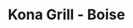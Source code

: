 ---
layout: place
title: "Kona Grill - Boise"
permalink: /idaho/meridian/kona-grill-boise.html
stateAbbr: ID
stateName: Idaho
cityName: Meridian
place_id: ChIJqcUj_T1UrlQRRrSknnGj9xk
photos:
  - name: >-
      places/ChIJqcUj_T1UrlQRRrSknnGj9xk/photos/AeeoHcL1qnwEairZQWgxfBhk5V02ZW-tKkXzh2gIehvS23295OIpuU15gq9CMkldG54biCsQjr4IaQMy5tJJOdAyKtit7bmLRXZtHNlOjAOlXzg9NSnjaW54quek9cXUFdRpqTyva0-kB2Uj4yWt7dfq4OeWE9knMOs80PJYEYOOfgDmuosc-XylX4MnhkzJPlEHveYAV7bTTEpJRxAE3uBow4En6U7dwrAUKcNNOS_9Mj7SteqUIOHxoaLcJRgHknwythf9SXe9p8DZCa04K0m00e-bXa1BIkM099BzEpHFlxBBRrReUbykPxBA1ovOoFE_gzsztEZqQ1U5u3SjFscJtU10nNe7NIPppXJuv2pqlhmCUHXXriDxzKwwVO7sttlSuINAaWVaSf00d79o8OJ0JncZyx9sPGanrRTWr8W5WJj5daI
    widthPx: 4032
    heightPx: 3024
    authorAttributions:
      - displayName: Richard Bietz
        uri: https://maps.google.com/maps/contrib/108807182997982644959
        photoUri: >-
          https://lh3.googleusercontent.com/a-/ALV-UjVEf-0vkf00KI0RxlNzR4rF_7p3YAK1BLGvcaaWtu5FY1C4jsgN-w=s100-p-k-no-mo
    flagContentUri: >-
      https://www.google.com/local/imagery/report/?cb_client=maps_api_places.places_api&image_key=!1e10!2sCIHM0ogKEICAgICcwqCDrgE&hl=en-US
    googleMapsUri: >-
      https://www.google.com/maps/place//data=!3m4!1e2!3m2!1sCIHM0ogKEICAgICcwqCDrgE!2e10!4m2!3m1!1s0x54ae543dfd23c5a9:0x19f7a3719ea4b446
  - name: >-
      places/ChIJqcUj_T1UrlQRRrSknnGj9xk/photos/AeeoHcJ7m2gCtGrKlGIhayKl3TXpg3sDlR5OktUNUwD-rFwe9ZZegGj5Qb7XAUK0jdYqN4JQ4wh-U2cT3N3ciUR3D1-VCOtj3NsmxHpBFrZh-uv-dN0Eo8k87tR7SVQJisD0Ukqq8sa0MY1Z-QQ6TFKfQsaUoUVG2mxI-dB8rwcov8CaPIC4x-BOedaHjq5vRk1EhUcLFgdi2E9rDP-qpfiFjTP_v1VZapscerQ3-BV9Uf3PR3sjmYkFBdvkyDAoOKxvXdWbzzmEkOy90AzLi6KfAa4ZvbzTXVzWzVqSafR4UXBsMA
    widthPx: 2048
    heightPx: 1536
    authorAttributions:
      - displayName: Kona Grill - Boise
        uri: https://maps.google.com/maps/contrib/107258156482669601645
        photoUri: >-
          https://lh3.googleusercontent.com/a-/ALV-UjVO1PBs4hfTG76N7KF9J9-qk7uCP8s7KxXN8C890vhzMi7Ymng=s100-p-k-no-mo
    flagContentUri: >-
      https://www.google.com/local/imagery/report/?cb_client=maps_api_places.places_api&image_key=!1e10!2sAF1QipM_R5Fh6vQ9rwp8N347oOh7VEc2ZC3KGLM_p1MR&hl=en-US
    googleMapsUri: >-
      https://www.google.com/maps/place//data=!3m4!1e2!3m2!1sAF1QipM_R5Fh6vQ9rwp8N347oOh7VEc2ZC3KGLM_p1MR!2e10!4m2!3m1!1s0x54ae543dfd23c5a9:0x19f7a3719ea4b446
  - name: >-
      places/ChIJqcUj_T1UrlQRRrSknnGj9xk/photos/AeeoHcLYldHefdvNG9W9o20lhCuqdUXtlhmjNnosdCcXmELW93JvzyQMEvMExpFBFRlIypdUrQwWDGLPU0whVcH7uGWZUHvoXBMqo8opCL1dk8Qn-xe_MSm-16JxrTZhndiL-P4kQGg_tEMbaU-q3Z7kkc5B6dsFap2tsEX_kkbOsSnr7htdlkrXjnDJULYtrtk4Rwd0zDu6GbdUSInnBSMx8fXIyDaPN9jWN-uP2yrEyAjpFeocldYnO4O9xeNQhCUpAyGivIUxIj1ejcJBhNowrqmkia5WFRCmfSvBfTocwfJS9rUmvuI-kYcelkr3nl87eJwuITTCHG0QIHrx2tnF9YSgdr3cL2Vy-ZtcdSV6qhZ7ONxaP6s92SVLJLBlRRRHyiAulsnGKfSBmQW6TkDOQ0C1yoJRpwzrfPe_7GYwyOdcj_v0
    widthPx: 4800
    heightPx: 3600
    authorAttributions:
      - displayName: Bret Bullard
        uri: https://maps.google.com/maps/contrib/115812874477943982518
        photoUri: >-
          https://lh3.googleusercontent.com/a-/ALV-UjXCuhZCq9LU4Lpe8GaysmGPy8-MDfv2hWC1LqV6ychSiBISAxun=s100-p-k-no-mo
    flagContentUri: >-
      https://www.google.com/local/imagery/report/?cb_client=maps_api_places.places_api&image_key=!1e10!2sCIHM0ogKEICAgMDwkMLV2QE&hl=en-US
    googleMapsUri: >-
      https://www.google.com/maps/place//data=!3m4!1e2!3m2!1sCIHM0ogKEICAgMDwkMLV2QE!2e10!4m2!3m1!1s0x54ae543dfd23c5a9:0x19f7a3719ea4b446
  - name: >-
      places/ChIJqcUj_T1UrlQRRrSknnGj9xk/photos/AeeoHcJ2mQHIU4H5jDUXTPdVZAl7IqWKxdIO_jBn8YF3xfkI86t1nJWbp4s_V7dRATflS4FSvNaWvNcnQaYV0FQyROYa3adtkp5TWWhmjtPqap2-0btyXnOuZWvRBkPYmZA0fp3neVHtxtgjDciIMaJlV-kj-0UCp_85XLGcuJhtdbg27aqXnLNq6VBVtlfaXeTLdxnqqhAIV95aT5cBdojwGvZe8MRCF7HaLtYmmnUiCf-CzzkUu4fOKQybTjbOYqQfoEWvFeYnAEbgHhjZmQM-SKnTG0hGaoyQUUxI4E8w4YCZF4Z68XCq6cncFRe9EnxsFCP-dAvXGAvhJhFSu-ECozXfqEUR4aDNz29fdzCZuQL5MdCHr1C96HtagSQ9HykzMaSTQepEUqfZ0-Llk4EC0wU7grmyi2C0mYcL5nypSjM1oQ
    widthPx: 4800
    heightPx: 3600
    authorAttributions:
      - displayName: Bret Bullard
        uri: https://maps.google.com/maps/contrib/115812874477943982518
        photoUri: >-
          https://lh3.googleusercontent.com/a-/ALV-UjXCuhZCq9LU4Lpe8GaysmGPy8-MDfv2hWC1LqV6ychSiBISAxun=s100-p-k-no-mo
    flagContentUri: >-
      https://www.google.com/local/imagery/report/?cb_client=maps_api_places.places_api&image_key=!1e10!2sCIHM0ogKEICAgMDwkMLVBQ&hl=en-US
    googleMapsUri: >-
      https://www.google.com/maps/place//data=!3m4!1e2!3m2!1sCIHM0ogKEICAgMDwkMLVBQ!2e10!4m2!3m1!1s0x54ae543dfd23c5a9:0x19f7a3719ea4b446
  - name: >-
      places/ChIJqcUj_T1UrlQRRrSknnGj9xk/photos/AeeoHcKB-dL7TNQ6AhBp2bp7D2fjPdnV90TSY4ZBjT7yMQXUT_gQcXnXIf_bSzWXcC5wrj58ASZKmmbMyW1TbDJIlk5qAaC06T5jJHvgjWmTjdBXW2KOcxacHT_-VCJWMf2ybft8QuAk51cVbG05sZ_rkvelGER2tjV5DGpEgyFMfe857BulcpMAHoBSzN2PwK7Gpi58oD-Vs4OAKFyhMvzgqnfW_6_j4Jnbg4AjEO0jRNZiDEzuuNxeVwndmn9dNqvt_cp1nYiCwAh-5t4RVDTvnsv4Z2HN2WOzEygjZU50byhi-Sa85TzLI1HexmKSq3Sx5CiK3dcfTnINrvqjxxfKm07pBsVBsr4OkxgNFNWjr_0quBYXk9JASSv66wPP9saMaeDe6nXcbTjy9GFkYRVMuPKPg5p-gfXGjtj8Imk4lslLkA
    widthPx: 2992
    heightPx: 2992
    authorAttributions:
      - displayName: Ron McNally REALTOR
        uri: https://maps.google.com/maps/contrib/115392612623453388789
        photoUri: >-
          https://lh3.googleusercontent.com/a-/ALV-UjWe-ysF6sm9kA_WU07lWKdBGeGSgMVqaynhuC21eIKaG88SXCY-2Q=s100-p-k-no-mo
    flagContentUri: >-
      https://www.google.com/local/imagery/report/?cb_client=maps_api_places.places_api&image_key=!1e10!2sCIHM0ogKEICAgMCIrPG3TQ&hl=en-US
    googleMapsUri: >-
      https://www.google.com/maps/place//data=!3m4!1e2!3m2!1sCIHM0ogKEICAgMCIrPG3TQ!2e10!4m2!3m1!1s0x54ae543dfd23c5a9:0x19f7a3719ea4b446
  - name: >-
      places/ChIJqcUj_T1UrlQRRrSknnGj9xk/photos/AeeoHcLp6ecn0T7QJ6_axnf4pDBEDTkCy3v5w-Mwhuy3_xJMoJb2ZTNHSIIluA2iAfpcABJInXDHghU_vRv3pC8ZN4qVG7M9vvVrhPBE6VnkEChmfybO7Osb4uBZHNA_XEnlidyY9f4zVITES2iJZ1jNVzomNSk0nYy0hv8TpkdV05fwV1cE18-efJESAgI741KkmC-0zOqXZVA1glOZa9VHkMRSEyvCiPydmECIHKqGi80VsyTfCON4YN5r_o7dHNWY7j30L58a8iRAFZcr4uW9BYhlzeDFDY9YA0oenryR5vGcfaqxHz7SpLPitB7bqZR6z1F8SUHgh98m8mh9zWZlaCFIVgIooIiuLetJmHJ3QSuAo5ej7QLn7HjlPTizXRvd7AV8O3rEVG3D4wowO8swNJS-kcNvobKrSDX6eAqq2VvToqGI
    widthPx: 4032
    heightPx: 3024
    authorAttributions:
      - displayName: Katie Schreiber
        uri: https://maps.google.com/maps/contrib/117799089021061943341
        photoUri: >-
          https://lh3.googleusercontent.com/a-/ALV-UjVN0-Rgihva0XJnmowCJUXgIuBPQHVtxUYIa16IxQGUu6lWPRM=s100-p-k-no-mo
    flagContentUri: >-
      https://www.google.com/local/imagery/report/?cb_client=maps_api_places.places_api&image_key=!1e10!2sCIHM0ogKEICAgIDjlZ6z1wE&hl=en-US
    googleMapsUri: >-
      https://www.google.com/maps/place//data=!3m4!1e2!3m2!1sCIHM0ogKEICAgIDjlZ6z1wE!2e10!4m2!3m1!1s0x54ae543dfd23c5a9:0x19f7a3719ea4b446
  - name: >-
      places/ChIJqcUj_T1UrlQRRrSknnGj9xk/photos/AeeoHcIgRsEOGqjjr5mAnsiJJU6RKnr8JfLd-DH6GSToPoe6VDaa2S_y3ikHWDdkrRgJ8fjdgnkuhaEXBeIZUvjAWfAFcz_r28GDiwiR7s0drbrNz0PWcjSmAhw_lskcOpFTOhCuNzE2G8ThwVOHHd5D3BNC3dpTqsN_n8VnX7m6sbXOZgfPZsVyM7n-hV5VTFqYrAP8NJugZUjgxp_cmUUVZq_7lgjLm0PlCgVZbOwq9UkuFi2JnDavKdOgFXM8zLbIDYFr4d1bknWGL_HibFjvPtMV16qsUA98_SQiuWRt5MlYls1gwy09hZI3Ymzn2s4bjmF7nMu6EDigzsGASJ6L_0aenhHgwlNPx8DwE5weo15hVy2l_hXKQY212fQs4xHebLaEkVwMULWCJkXSQx8OOBSiaNRst1LIfymxEMUxHf_X3U8
    widthPx: 3000
    heightPx: 4000
    authorAttributions:
      - displayName: Jason Anderson
        uri: https://maps.google.com/maps/contrib/106447641997047046694
        photoUri: >-
          https://lh3.googleusercontent.com/a-/ALV-UjW9D75R-DK_PVDuacoJb6iba_5EzQUhxkn15q7lZF_D9hjE7d09=s100-p-k-no-mo
    flagContentUri: >-
      https://www.google.com/local/imagery/report/?cb_client=maps_api_places.places_api&image_key=!1e10!2sCIHM0ogKEICAgMDQqKOthAE&hl=en-US
    googleMapsUri: >-
      https://www.google.com/maps/place//data=!3m4!1e2!3m2!1sCIHM0ogKEICAgMDQqKOthAE!2e10!4m2!3m1!1s0x54ae543dfd23c5a9:0x19f7a3719ea4b446
  - name: >-
      places/ChIJqcUj_T1UrlQRRrSknnGj9xk/photos/AeeoHcKjaRyuqwveHJw1h84Pnu8OiT2JX-hYfsIJghy8DPIn3HPQylLxL3fTQzGl6mTLhz_xRSYklpLMn_Gf7W3nR6G0V2WQE_pEOFocHSJyYAA7DW8jAIUdi4sL1S_Z4WQwCAJUuyM5PfxpzXPE9wdASKS-Nhib8yui0hIZQAcfIsxv60bu0fNKrpGNGLxfgpYgua_Ohrq8ofJPq55kCHSQX03f667G2-dJUQTpSaZKpzzby9iCCQ69wAQcN38Ds9S4gqYwGwjgCD2BYbfB-shJAUfIwg3UZ0O-THps_wbD75FiQxHX1TJxuYOQJKFRCzv9TWrhYCG2HpB-Aj15URlkbhYatzCGGZfPKAO6CwPPyb1C-nua2T8i6Pu4SSEj0V3XXbmdqHfAU-_4DsV3lx0C3knF5wfC4is-SpHTlML7ooPIe8ll
    widthPx: 3024
    heightPx: 4032
    authorAttributions:
      - displayName: Melissa Guyott
        uri: https://maps.google.com/maps/contrib/100590802591886577756
        photoUri: >-
          https://lh3.googleusercontent.com/a-/ALV-UjW9yEG_GxEPazeXyJ6cFvUa7wgPCYL78EFFT2RfVszWLfYDWK2B=s100-p-k-no-mo
    flagContentUri: >-
      https://www.google.com/local/imagery/report/?cb_client=maps_api_places.places_api&image_key=!1e10!2sCIHM0ogKEICAgMCgyo6CsQE&hl=en-US
    googleMapsUri: >-
      https://www.google.com/maps/place//data=!3m4!1e2!3m2!1sCIHM0ogKEICAgMCgyo6CsQE!2e10!4m2!3m1!1s0x54ae543dfd23c5a9:0x19f7a3719ea4b446
  - name: >-
      places/ChIJqcUj_T1UrlQRRrSknnGj9xk/photos/AeeoHcJx7-2agNCR-XBjQDdySNdBGpfdrqbbLqUcMaZLYLpn1LtFcAy_HBe-QXHkwEV4rnY8IgOJbdssQkPz3zOPLMkqM69nid2RSyQMRJ4birA0YEHUJV9RPhSKcekD-Cf16CgxpiCiGBp_ejpaoxRHwDtW9SAMH8Uu2FjBOTQiIDInsFWakk5W0fLBrSmCGH7HQarv-d7VMe4hisvt00B64aXeLu3Vga13tVcrEkTaO2j2h6EpR9Js_n9Rj4VU2_pPXB08sBMOLx1jAagn5Al4Ph4m4arI-N6QOtbNnBG2DXcMbLtb9D1K3OqxXKozQvWb0fJAwp1msV0v6ta0DWY_pIwVaMtGBt12MlzK-1DmUHse4ZcopbrFZUos_6wA1gSKIU3zEokvkXqRe-FrCUxJLU_JXSTC1vbVNiqUooGBPl4Jig
    widthPx: 4032
    heightPx: 3024
    authorAttributions:
      - displayName: Jeffrie Bond (J.Bond)
        uri: https://maps.google.com/maps/contrib/109573179861180093044
        photoUri: >-
          https://lh3.googleusercontent.com/a-/ALV-UjVD_rqQnJwRScYQV7YHToL-nGeCtchozC9THfY1JRX6egh54No=s100-p-k-no-mo
    flagContentUri: >-
      https://www.google.com/local/imagery/report/?cb_client=maps_api_places.places_api&image_key=!1e10!2sCIHM0ogKEICAgIDP0smAUg&hl=en-US
    googleMapsUri: >-
      https://www.google.com/maps/place//data=!3m4!1e2!3m2!1sCIHM0ogKEICAgIDP0smAUg!2e10!4m2!3m1!1s0x54ae543dfd23c5a9:0x19f7a3719ea4b446
  - name: >-
      places/ChIJqcUj_T1UrlQRRrSknnGj9xk/photos/AeeoHcIX7WFSoFRuBp1_qKmt-1l3Pzd1aK_UiQAY8bcuHn99PNbDk-WC79X0XwvIhQTwLZPYCgTTziYikZUk7uLvl7KJ37Jp3r6j0kWRCQzq5N_wslXeC6DmpXQetXHdE_9c4Y4ZNcTJ9vwqeOafhlfEDYyz5a9iv9H2qDCDaydJCEYteH2Z1E11SCfn7iNLOJhYh_L3OZUpfWM_CCVNe0OBoIIcWS8G-1RKheWfldHe76JzUkSBTI_CWR-5xaJHAjuepqvAg51DPHocANMc3LWlqb5_sdMI13eGg6MYrgcHE_frAvwBnCzFWI1HG7-9Ib4xO0UVY3pukjjSm-8ByIJ6moZ0pCdSdbKYsF-HBDrABknroNkWTzH0GLwXTrsdmpFdAX6Zltvnu5OS7WG4k-Y6bCF-xtjxDPiaxJuZZn1s5Oj-RKDi
    widthPx: 4032
    heightPx: 3024
    authorAttributions:
      - displayName: Bret Bullard
        uri: https://maps.google.com/maps/contrib/115812874477943982518
        photoUri: >-
          https://lh3.googleusercontent.com/a-/ALV-UjXCuhZCq9LU4Lpe8GaysmGPy8-MDfv2hWC1LqV6ychSiBISAxun=s100-p-k-no-mo
    flagContentUri: >-
      https://www.google.com/local/imagery/report/?cb_client=maps_api_places.places_api&image_key=!1e10!2sCIHM0ogKEICAgMDwkMLV-QE&hl=en-US
    googleMapsUri: >-
      https://www.google.com/maps/place//data=!3m4!1e2!3m2!1sCIHM0ogKEICAgMDwkMLV-QE!2e10!4m2!3m1!1s0x54ae543dfd23c5a9:0x19f7a3719ea4b446
address: 3573 E Longwing Ln STE 140, Meridian, ID 83646, USA
street: 3573 E Longwing Ln STE 140
city: Meridian
state: ID
zip: '83646'
country: USA
neighborhood: West Boise
latitude: '43.621239'
longitude: '-116.349263'
accessibility_options:
  wheelchairAccessibleParking: true
  wheelchairAccessibleEntrance: true
  wheelchairAccessibleRestroom: true
  wheelchairAccessibleSeating: true
business_status: OPERATIONAL
name: Kona Grill - Boise
google_maps_links:
  directionsUri: >-
    https://www.google.com/maps/dir//''/data=!4m7!4m6!1m1!4e2!1m2!1m1!1s0x54ae543dfd23c5a9:0x19f7a3719ea4b446!3e0
  placeUri: https://maps.google.com/?cid=1871143878583956550
  writeAReviewUri: >-
    https://www.google.com/maps/place//data=!4m3!3m2!1s0x54ae543dfd23c5a9:0x19f7a3719ea4b446!12e1
  reviewsUri: >-
    https://www.google.com/maps/place//data=!4m4!3m3!1s0x54ae543dfd23c5a9:0x19f7a3719ea4b446!9m1!1b1
  photosUri: >-
    https://www.google.com/maps/place//data=!4m3!3m2!1s0x54ae543dfd23c5a9:0x19f7a3719ea4b446!10e5
primary_type: American Restaurant
opening_hours:
  regular: null
  current: null
secondary_opening_hours:
  regular:
    weekdayDescriptions: null
    type: null
  current:
    weekdayDescriptions: null
    type: null
phone: (208) 922-6511
price_level: PRICE_LEVEL_MODERATE
price_range: null
rating: '4.3'
rating_count: 4953
website: https://konagrill.com/locations?locations=Meridian,83646
description: null
reviews: null
parking_options: null
payment_options: null
allow_dogs: null
curbside_pickup: null
delivery: null
dine_in: null
good_for_children: null
good_for_groups: null
good_for_sports: null
live_music: null
menu_for_children: null
outdoor_seating: null
reservable: null
restroom: null
serves_beer: null
serves_breakfast: null
serves_brunch: null
serves_cocktails: null
serves_coffee: null
serves_dinner: null
serves_dessert: null
serves_lunch: null
serves_vegetarian_food: null
serves_wine: null
takeout: null

---